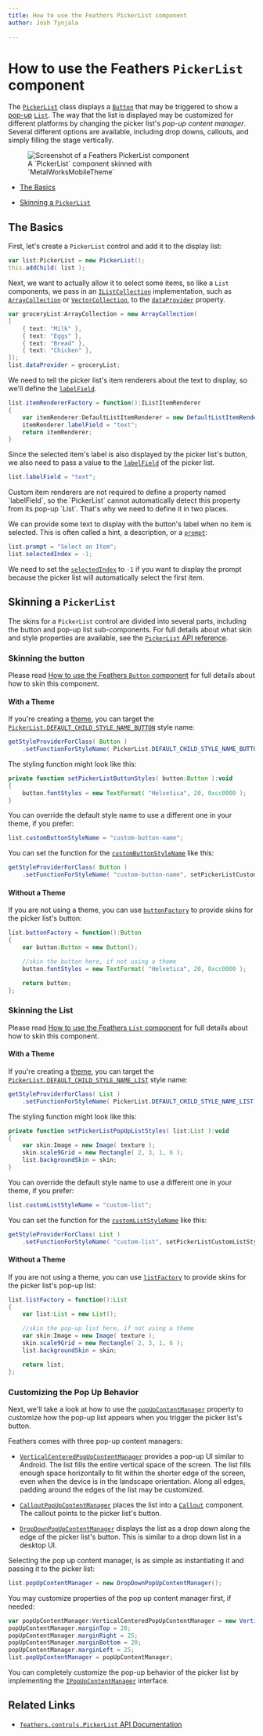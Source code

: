```yaml
---
title: How to use the Feathers PickerList component  
author: Josh Tynjala

---
```

# How to use the Feathers `PickerList` component

The [`PickerList`](../api-reference/feathers/controls/PickerList.html) class displays a [`Button`](button.html) that may be triggered to show a [pop-up](pop-ups.html) [`List`](list.html). The way that the list is displayed may be customized for different platforms by changing the picker list's *pop-up content manager*. Several different options are available, including drop downs, callouts, and simply filling the stage vertically.

<figure>
<img src="images/picker-list.png" srcset="images/picker-list@2x.png 2x" alt="Screenshot of a Feathers PickerList component" />
<figcaption>A `PickerList` component skinned with `MetalWorksMobileTheme`</figcaption>
</figure>

-   [The Basics](#the-basics)

-   [Skinning a `PickerList`](#skinning-a-pickerlist)

## The Basics

First, let's create a `PickerList` control and add it to the display list:

``` actionscript
var list:PickerList = new PickerList();
this.addChild( list );
```

Next, we want to actually allow it to select some items, so like a `List` components, we pass in an [`IListCollection`](../api-reference/feathers/data/IListCollection.html) implementation, such as [`ArrayCollection`](../api-reference/feathers/data/ArrayCollection.html) or [`VectorCollection`](../api-reference/feathers/data/VectorCollection.html), to the [`dataProvider`](../api-reference/feathers/controls/PickerList.html#dataProvider) property.

``` actionscript
var groceryList:ArrayCollection = new ArrayCollection(
[
    { text: "Milk" },
    { text: "Eggs" },
    { text: "Bread" },
    { text: "Chicken" },
]);
list.dataProvider = groceryList;
```

We need to tell the picker list's item renderers about the text to display, so we'll define the [`labelField`](../api-reference/feathers/controls/renderers/BaseDefaultItemRenderer.html#labelField).

``` actionscript
list.itemRendererFactory = function():IListItemRenderer
{
    var itemRenderer:DefaultListItemRenderer = new DefaultListItemRenderer();
    itemRenderer.labelField = "text";
    return itemRenderer;
}
```

Since the selected item's label is also displayed by the picker list's button, we also need to pass a value to the [`labelField`](../api-reference/feathers/controls/PickerList.html#labelField) of the picker list.

``` actionscript
list.labelField = "text";
```

<aside class="info">Custom item renderers are not required to define a property named `labelField`, so the `PickerList` cannot automatically detect this property from its pop-up `List`. That's why we need to define it in two places.</aside>

We can provide some text to display with the button's label when no item is selected. This is often called a hint, a description, or a [`prompt`](../api-reference/feathers/controls/PickerList.html#prompt):

``` actionscript
list.prompt = "Select an Item";
list.selectedIndex = -1;
```

We need to set the [`selectedIndex`](../api-reference/feathers/controls/PickerList.html#selectedIndex) to `-1` if you want to display the prompt because the picker list will automatically select the first item.

## Skinning a `PickerList`

The skins for a `PickerList` control are divided into several parts, including the button and pop-up list sub-components. For full details about what skin and style properties are available, see the [`PickerList` API reference](../api-reference/feathers/controls/PickerList.html).

### Skinning the button

Please read [How to use the Feathers `Button` component](button.html) for full details about how to skin this component.

#### With a Theme

If you're creating a [theme](themes.html), you can target the [`PickerList.DEFAULT_CHILD_STYLE_NAME_BUTTON`](../api-reference/feathers/controls/PickerList.html#DEFAULT_CHILD_STYLE_NAME_BUTTON) style name:

``` actionscript
getStyleProviderForClass( Button )
    .setFunctionForStyleName( PickerList.DEFAULT_CHILD_STYLE_NAME_BUTTON, setPickerListButtonStyles );
```

The styling function might look like this:

``` actionscript
private function setPickerListButtonStyles( button:Button ):void
{
    button.fontStyles = new TextFormat( "Helvetica", 20, 0xcc0000 );
}
```

You can override the default style name to use a different one in your theme, if you prefer:

``` actionscript
list.customButtonStyleName = "custom-button-name";
```

You can set the function for the [`customButtonStyleName`](../api-reference/feathers/controls/PickerList.html#customButtonStyleName) like this:

``` actionscript
getStyleProviderForClass( Button )
    .setFunctionForStyleName( "custom-button-name", setPickerListCustomButtonStyles );
```

#### Without a Theme

If you are not using a theme, you can use [`buttonFactory`](../api-reference/feathers/controls/PickerList.html#buttonFactory) to provide skins for the picker list's button:

``` actionscript
list.buttonFactory = function():Button
{
    var button:Button = new Button();

    //skin the button here, if not using a theme
    button.fontStyles = new TextFormat( "Helvetica", 20, 0xcc0000 );

    return button;
};
```

### Skinning the List

Please read [How to use the Feathers `List` component](list.html) for full details about how to skin this component.

#### With a Theme

If you're creating a [theme](themes.html), you can target the [`PickerList.DEFAULT_CHILD_STYLE_NAME_LIST`](../api-reference/feathers/controls/PickerList.html#DEFAULT_CHILD_STYLE_NAME_LIST) style name:

``` actionscript
getStyleProviderForClass( List )
    .setFunctionForStyleName( PickerList.DEFAULT_CHILD_STYLE_NAME_LIST, setPickerListPopUpListStyles );
```

The styling function might look like this:

``` actionscript
private function setPickerListPopUpListStyles( list:List ):void
{
    var skin:Image = new Image( texture );
    skin.scale9Grid = new Rectangle( 2, 3, 1, 6 );
    list.backgroundSkin = skin;
}
```

You can override the default style name to use a different one in your theme, if you prefer:

``` actionscript
list.customListStyleName = "custom-list";
```

You can set the function for the [`customListStyleName`](../api-reference/feathers/controls/PickerList.html#customListStyleName) like this:

``` actionscript
getStyleProviderForClass( List )
    .setFunctionForStyleName( "custom-list", setPickerListCustomListStyles );
```

#### Without a Theme

If you are not using a theme, you can use [`listFactory`](../api-reference/feathers/controls/PickerList.html#listFactory) to provide skins for the picker list's pop-up list:

``` actionscript
list.listFactory = function():List
{
    var list:List = new List();

    //skin the pop-up list here, if not using a theme
    var skin:Image = new Image( texture );
    skin.scale9Grid = new Rectangle( 2, 3, 1, 6 );
    list.backgroundSkin = skin;

    return list;
};
```

### Customizing the Pop Up Behavior

Next, we'll take a look at how to use the [`popUpContentManager`](../api-reference/feathers/controls/PickerList.html#popUpContentManager) property to customize how the pop-up list appears when you trigger the picker list's button.

Feathers comes with three pop-up content managers:

-   [`VerticalCenteredPopUpContentManager`](../api-reference/feathers/controls/popups/VerticalCenteredPopUpContentManager.html) provides a pop-up UI similar to Android. The list fills the entire vertical space of the screen. The list fills enough space horizontally to fit within the shorter edge of the screen, even when the device is in the landscape orientation. Along all edges, padding around the edges of the list may be customized.

-   [`CalloutPopUpContentManager`](../api-reference/feathers/controls/popups/CalloutPopUpContentManager.html) places the list into a [`Callout`](callout.html) component. The callout points to the picker list's button.

-   [`DropDownPopUpContentManager`](../api-reference/feathers/controls/popups/DropDownPopUpContentManager.html) displays the list as a drop down along the edge of the picker list's button. This is similar to a drop down list in a desktop UI.

Selecting the pop up content manager, is as simple as instantiating it and passing it to the picker list:

``` actionscript
list.popUpContentManager = new DropDownPopUpContentManager();
```

You may customize properties of the pop up content manager first, if needed:

``` actionscript
var popUpContentManager:VerticalCenteredPopUpContentManager = new VerticalCenteredPopUpContentManager();
popUpContentManager.marginTop = 20;
popUpContentManager.marginRight = 25;
popUpContentManager.marginBottom = 20;
popUpContentManager.marginLeft = 25;
list.popUpContentManager = popUpContentManager;
```

You can completely customize the pop-up behavior of the picker list by implementing the [`IPopUpContentManager`](../api-reference/feathers/controls/popups/IPopUpContentManager.html) interface.

## Related Links

-   [`feathers.controls.PickerList` API Documentation](../api-reference/feathers/controls/PickerList.html)